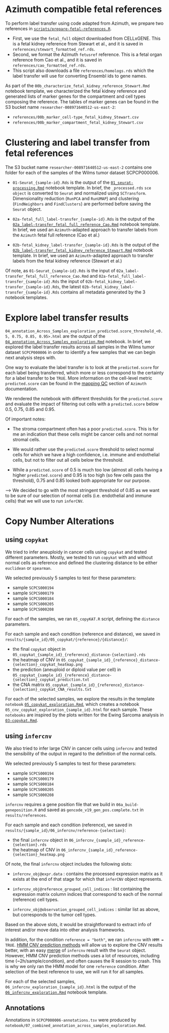 # Azimuth compatible fetal references

To perform label transfer using code adapted from Azimuth, we prepare two references in [`scripts/prepare-fetal-references.R`](../scripts/prepare-fetal-references.R).
- First, we use the `fetal_full` object downloaded from CELLxGENE.
This is a fetal kidney reference from Stewart et al., and it is saved in `references/stewart_formatted_ref.rds`.
- Second, we format the Azimuth `fetusref` reference.
This is a fetal organ reference from Cao et al., and it is saved in `references/cao_formatted_ref.rds`.
- This script also downloads a file `references/homologs.rds` which the label transfer will use for converting Ensembl ids to gene names.

As part of the `00b_characterize_fetal_kidney_reference_Stewart.Rmd` notebook template, we characterized the fetal kidney reference and generated lists of marker genes for the compartment and cell types composing the reference.
The tables of marker genes can be found in the S3 bucket name `researcher-008971640512-us-east-2`:
- `references/00b_marker_cell-type_fetal_kidney_Stewart.csv`
- `references/00b_marker_compartment_fetal_kidney_Stewart.csv`


# Clustering and label transfer from fetal references

The S3 bucket name `researcher-008971640512-us-east-2` contains one folder for each of the samples of the Wilms tumor dataset SCPCP000006.

- `01-Seurat_{sample-id}.Rds` is the output of the [`01_seurat-processing.Rmd`](../notebook_template/01_seurat-processing.Rmd) notebook template.
In brief, the `_processed.rds` `sce object` is converted to `Seurat` and normalized using `SCTransform`.
Dimensionality reduction (`RunPCA` and `RunUMAP`) and clustering (`FindNeighbors` and `FindClusters`) are performed before saving the `Seurat` object.

- `02a-fetal_full_label-transfer_{sample-id}.Rds` is the output of the [`02a_label-transfer_fetal_full_reference_Cao.Rmd`](../notebook_template/02a_label-transfer_fetal_full_reference_Cao.Rmd) notebook template.
In brief, we used an `Azimuth`-adapted approach to transfer labels from the `Azimuth` fetal full reference (Cao et al.)

- `02b-fetal_kidney_label-transfer_{sample-id}.Rds` is the output of the [`02b_label-transfer_fetal_kidney_reference_Stewart.Rmd`](../notebook_template/02b_label-transfer_fetal_kidney_reference_Stewart.Rmd) notebook template.
In brief, we used an `Azimuth`-adapted approach to transfer labels from the fetal kidney reference (Stewart et al.)


Of note, as `01-Seurat_{sample-id}.Rds` is the input of `02a_label-transfer_fetal_full_reference_Cao.Rmd` and `02a-fetal_full_label-transfer_{sample-id}.Rds` the input of `02b-fetal_kidney_label-transfer_{sample-id}.Rds`, the latest `02b-fetal_kidney_label-transfer_{sample-id}.Rds` contains all metadata generated by the 3 notebook templates.


# Explore label transfer results

`04_annotation_Across_Samples_exploration_predicted.score_threshold_<0.5, 0.75, 0.85, 0.95>.html` are the output of the [`04_annotation_Across_Samples_exploration.Rmd`](../notebook_template/04_annotation_Across_Samples_exploration.Rmd) notebook.
In brief, we explored the label transfer results across all samples in the Wilms tumor dataset `SCPCP000006` in order to identify a few samples that we can begin next analysis steps with.

One way to evaluate the label transfer is to look at the `predicted.score` for each label being transferred, which more or less correspond to the certainty for a label transfer to be `TRUE`. More information on the cell-level metric `predicted.score` can be found in the [mapping QC](https://azimuth.hubmapconsortium.org/#Mapping%20QC) section of `Azimuth` documentation.

We rendered the notebook with different thresholds for the `predicted.score` and evaluate the impact of filtering out cells with a `predicted.score` below 0.5, 0.75, 0.85 and 0.95.

Of important notes:

- The stroma compartment often has a poor `predicted.score`. This is for me an indication that these cells might be cancer cells and not normal stromal cells.

- We would rather use the `predicted.score` threshold to select normal cells for which we have a high confidence, i.e. immune and endothelial cells, but not to filter out all cells below the threshold.

- While a `predicted.score` of 0.5 is much too low (almost all cells having a higher `predicted.score`) and 0.95 is too high (so few cells pass the threshold), 0.75 and 0.85 looked both appropriate for our purpose.

--> We decided to go with the most stringent threshold of 0.85 as we want to be sure of our selection of normal cells (i.e. endothelial and immune cells) that we will use to run `inferCNV`.


# Copy Number Alterations

## using `copykat`

We tried to infer aneuploidy in cancer cells using `copykat` and tested different parameters.
Mostly, we tested to run `copykat` with and without normal cells as reference and defined the clustering distance to be either `euclidean` or `spearman`.

We selected previously 5 samples to test for these parameters:
- sample `SCPCS000194`
- sample `SCPCS000179`
- sample `SCPCS000184`
- sample `SCPCS000205`
- sample `SCPCS000208`

For each of the samples, we ran `05_copyKAT.R` script, defining the `distance` parameters.

For each sample and each condition (reference and distance), we saved in `results/{sample_id}/05_copykat/{reference}/{distance}/`:

- the final `copykat` object in `05_copykat_{sample_id}_{reference}_distance-{selection}.rds`
- the heatmap of CNV in `05_copykat_{sample_id}_{reference}_distance-{selection}_copykat_heatmap.png`
- the prediction (aneuploid or diploid value per cell) in `05_copykat_{sample_id}_{reference}_distance-{selection}_copykat_prediction.txt`
- the CNA matrix `05_copykat_{sample_id}_{reference}_distance-{selection}_copykat_CNA_results.txt`

For each of the selected samples, we explore the results in the template `notebook` [`05_copykat_exploration.Rmd`](../notebook_template/05_copykat_exploration.Rmd), which creates a notebook `05_cnv_copykat_exploration_{sample_id}.html` for each sample.
These `notebooks` are inspired by the plots written for the Ewing Sarcoma analysis in [`03-copykat.Rmd`](https://github.com/AlexsLemonade/OpenScPCA-analysis/blob/main/analyses/cell-type-ewings/exploratory_analysis/03-copykat.Rmd).

## using `infercnv`

We also tried to infer large CNV in cancer cells using `infercnv` and tested the sensibility of the output in regard to the definition of the normal cells.

We selected previously 5 samples to test for these parameters:
- sample `SCPCS000194`
- sample `SCPCS000179`
- sample `SCPCS000184`
- sample `SCPCS000205`
- sample `SCPCS000208`

`infercnv` requires a gene position file that we build in `06a_build-geneposition.R` and saved as `gencode_v19_gen_pos.complete.txt` in `results/references`.

For each sample and each condition (reference), we saved in `results/{sample_id}/06_infercnv/reference-{selection}`:
- the final `infercnv` object in `06_infercnv_{sample_id}_reference-{selection}.rds`
- the heatmap of CNV in `06_infercnv_{sample_id}_reference-{selection}_heatmap.png`

Of note, the final `infercnv` object includes the following slots:

- `infercnv_obj@expr.data` : contains the processed expression matrix as it exists at the end of that stage for which that `inferCNV` object represents.

- `infercnv_obj@reference_grouped_cell_indices` : list containing the expression matrix column indices that correspond to each of the normal (reference) cell types.

- `infercnv_obj@observation_grouped_cell_indices` : similar list as above, but corresponds to the tumor cell types.

Based on the above slots, it would be straightforward to extract info of interest and/or move data into other analysis frameworks.

In addition, for the condition `reference = "both"`, we ran `infercnv` with `HMM = TRUE`.
[HMM CNV prediction methods](https://github.com/broadinstitute/infercnv/wiki/inferCNV-HMM-based-CNV-Prediction-Methods) will allow us to explore the CNV results better, with an easy [merge](https://github.com/broadinstitute/infercnv/wiki/Extracting-features) of `infercnv` result with the `Seurat` object.
However, HMM CNV prediction methods uses a lot of resources, including time (~2h/sample/condition), and often causes the R session to crash.
This is why we only ran the HMM model for one `reference` condition. After selection of the best reference to use, we will run it for all samples.

For each of the selected samples, `06_infercnv_exploration_{sample_id}.html` is the output of the [`06_infercnv_exploration.Rmd`](../notebook_template/06_infercnv_exploration.Rmd) notebook template.


## Annotations

Annotations in `SCPCP000006-annotations.tsv` were produced by `notebook/07_combined_annotation_across_samples_exploration.Rmd`.
